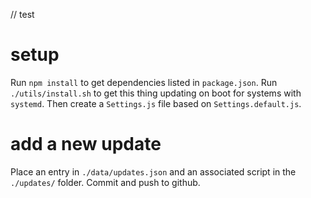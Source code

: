 // test
# setup
Run `npm install` to get dependencies listed in `package.json`. Run `./utils/install.sh` to get this thing updating on boot for systems with `systemd`.  Then create a `Settings.js` file based on `Settings.default.js`.

# add a new update
Place an entry in `./data/updates.json` and an associated script in the `./updates/` folder.  Commit and push to github.
